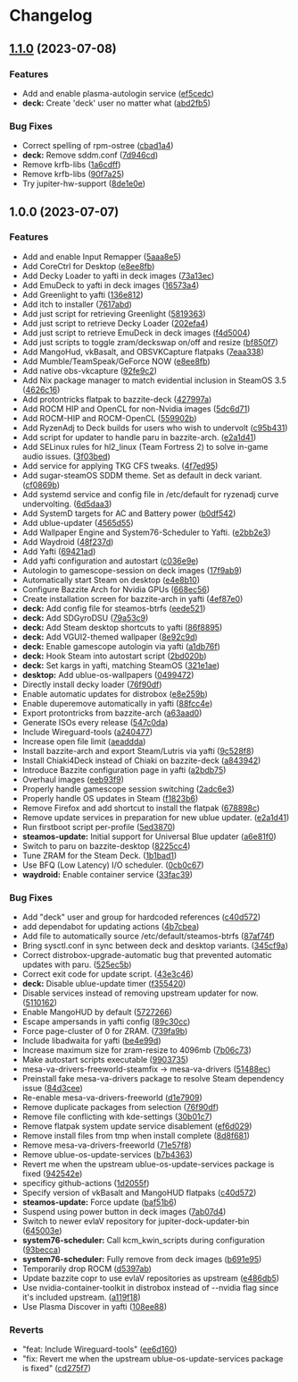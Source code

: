 # Changelog

## [1.1.0](https://github.com/EyeCantCU/bazzite/compare/v1.0.0...v1.1.0) (2023-07-08)


### Features

* Add and enable plasma-autologin service ([ef5cedc](https://github.com/EyeCantCU/bazzite/commit/ef5cedcac6b1e6605ea9889ebbe0ec7b70359961))
* **deck:** Create 'deck' user no matter what ([abd2fb5](https://github.com/EyeCantCU/bazzite/commit/abd2fb5133d70e7b211e8c8988363d15ef49545f))


### Bug Fixes

* Correct spelling of rpm-ostree ([cbad1a4](https://github.com/EyeCantCU/bazzite/commit/cbad1a4219749b3834e942291823ba53c41f5920))
* **deck:** Remove sddm.conf ([7d946cd](https://github.com/EyeCantCU/bazzite/commit/7d946cd2b83b7dcb946ee3851455f490c1b6aaed))
* Remove krfb-libs ([1a6cdff](https://github.com/EyeCantCU/bazzite/commit/1a6cdffc1ac13eb918f66b1084deec4917b4f1b7))
* Remove krfb-libs ([90f7a25](https://github.com/EyeCantCU/bazzite/commit/90f7a25c92ebe8a4b423057e7f3382ff0809820d))
* Try jupiter-hw-support ([8de1e0e](https://github.com/EyeCantCU/bazzite/commit/8de1e0e90104978c267e8c30ac5e3a97369fc754))

## 1.0.0 (2023-07-07)


### Features

* Add and enable Input Remapper ([5aaa8e5](https://github.com/EyeCantCU/bazzite/commit/5aaa8e57d89b5ffeb7c8fc964c02aa282e06ce5f))
* Add CoreCtrl for Desktop ([e8ee8fb](https://github.com/EyeCantCU/bazzite/commit/e8ee8fb039a7020386565b8f2bc3c1e753da9853))
* Add Decky Loader to yafti in deck images ([73a13ec](https://github.com/EyeCantCU/bazzite/commit/73a13ec61a36cadca2d309d801ac97cc72bc4893))
* Add EmuDeck to yafti in deck images ([16573a4](https://github.com/EyeCantCU/bazzite/commit/16573a4db00d3562cf485ea8e24da48800e140a9))
* Add Greenlight to yafti ([136e812](https://github.com/EyeCantCU/bazzite/commit/136e812a348c710f0c78bd1b6256f18d5358799f))
* Add itch to installer ([7617abd](https://github.com/EyeCantCU/bazzite/commit/7617abd86703af1f47ca2863d10e8d33d2f77e3f))
* Add just script for retrieving Greenlight ([5819363](https://github.com/EyeCantCU/bazzite/commit/5819363862cf09ecc888cdb6a5464c521550a2ae))
* Add just script to retrieve Decky Loader ([202efa4](https://github.com/EyeCantCU/bazzite/commit/202efa44674631f9bd83383834350d9857257da6))
* Add just script to retrieve EmuDeck in deck images ([f4d5004](https://github.com/EyeCantCU/bazzite/commit/f4d5004d9fe3db268fef28de9d35dcdc13dd85f3))
* Add just scripts to toggle zram/deckswap on/off and resize ([bf850f7](https://github.com/EyeCantCU/bazzite/commit/bf850f75fda20a2bf2b37527659f9d2a0c1e6f95))
* Add MangoHud, vkBasalt, and OBSVKCapture flatpaks ([7eaa338](https://github.com/EyeCantCU/bazzite/commit/7eaa338cfe3f4f5452330ff64459e3fa8b09917b))
* Add Mumble/TeamSpeak/GeForce NOW ([e8ee8fb](https://github.com/EyeCantCU/bazzite/commit/e8ee8fb039a7020386565b8f2bc3c1e753da9853))
* Add native obs-vkcapture ([92fe9c2](https://github.com/EyeCantCU/bazzite/commit/92fe9c2b37ac2d7ddf4c8261aaaabde7e7d32c03))
* Add Nix package manager to match evidential inclusion in SteamOS 3.5 ([4626c16](https://github.com/EyeCantCU/bazzite/commit/4626c160670eea1cc3208341b43d675eec86fc6e))
* Add protontricks flatpak to bazzite-deck ([427997a](https://github.com/EyeCantCU/bazzite/commit/427997a0c9a830cd73f81e1cc11bedbfe388f7f6))
* Add ROCM HIP and OpenCL for non-Nvidia images ([5dc6d71](https://github.com/EyeCantCU/bazzite/commit/5dc6d71720f2e44e556f86fa0da2930fa4d59940))
* Add ROCM-HIP and ROCM-OpenCL ([559902b](https://github.com/EyeCantCU/bazzite/commit/559902b8372a9fe92805681dc3a002e4870ef3ee))
* Add RyzenAdj to Deck builds for users who wish to undervolt ([c95b431](https://github.com/EyeCantCU/bazzite/commit/c95b431ae5e2d396c64e9abd2ca05eb6e427ec13))
* Add script for updater to handle paru in bazzite-arch. ([e2a1d41](https://github.com/EyeCantCU/bazzite/commit/e2a1d416d1ea49026a64f628b831b00280c1c2df))
* Add SELinux rules for hl2_linux (Team Fortress 2) to solve in-game audio issues. ([3f03bed](https://github.com/EyeCantCU/bazzite/commit/3f03beddeaa9c2eb745977eb88f4817e2dec3907))
* Add service for applying TKG CFS tweaks. ([4f7ed95](https://github.com/EyeCantCU/bazzite/commit/4f7ed956532cc80103956e590ba510eda23ab6ff))
* Add sugar-steamOS SDDM theme. Set as default in deck variant. ([cf0869b](https://github.com/EyeCantCU/bazzite/commit/cf0869be28d4895f659cad2060dcb3ac01cc32a0))
* Add systemd service and config file in /etc/default for ryzenadj curve undervolting. ([6d5daa3](https://github.com/EyeCantCU/bazzite/commit/6d5daa32595c799938814305a449f6de0ab6159f))
* Add SystemD targets for AC and Battery power ([b0df542](https://github.com/EyeCantCU/bazzite/commit/b0df542a0b135b7c66829b3581b3b94558e7572b))
* Add ublue-updater ([4565d55](https://github.com/EyeCantCU/bazzite/commit/4565d55e35f9af0e53bcc975d9daad9e9eecd091))
* Add Wallpaper Engine and System76-Scheduler to Yafti. ([e2bb2e3](https://github.com/EyeCantCU/bazzite/commit/e2bb2e3a1645fcad76876250ea74be33d0413ff5))
* Add Waydroid ([48f237d](https://github.com/EyeCantCU/bazzite/commit/48f237d729cc77133b9507f8984e1ff69770d78c))
* Add Yafti ([69421ad](https://github.com/EyeCantCU/bazzite/commit/69421ad079315844d4ea5e040ec9628db2073c5b))
* Add yafti configuration and autostart ([c036e9e](https://github.com/EyeCantCU/bazzite/commit/c036e9e64708b3d147ddf21d5977c76bcc257117))
* Autologin to gamescope-session on deck images ([17f9ab9](https://github.com/EyeCantCU/bazzite/commit/17f9ab9f02131907c0bd2bbab1575a726a7defc6))
* Automatically start Steam on desktop ([e4e8b10](https://github.com/EyeCantCU/bazzite/commit/e4e8b10722ea4776d00b44d4ca60ce4fff52ff84))
* Configure Bazzite Arch for Nvidia GPUs ([668ec56](https://github.com/EyeCantCU/bazzite/commit/668ec565f0f501e2a6b14d28c79e9fee82c7e715))
* Create installation screen for bazzite-arch in yafti ([4ef87e0](https://github.com/EyeCantCU/bazzite/commit/4ef87e07a53c4f5f5460922e2a84dd9732ac8410))
* **deck:** Add config file for steamos-btrfs ([eede521](https://github.com/EyeCantCU/bazzite/commit/eede521f879806d0408d02557ed9cf320eed3cb4))
* **deck:** Add SDGyroDSU ([79a53c9](https://github.com/EyeCantCU/bazzite/commit/79a53c930341f3cc2b32f9e95d38406af1570a28))
* **deck:** Add Steam desktop shortcuts to yafti ([86f8895](https://github.com/EyeCantCU/bazzite/commit/86f889599e7db10fb8b48aa86f22a5dbafb14236))
* **deck:** Add VGUI2-themed wallpaper ([8e92c9d](https://github.com/EyeCantCU/bazzite/commit/8e92c9d6cbe6bd1f54d8d380d6185df13d873be9))
* **deck:** Enable gamescope autologin via yafti ([a1db76f](https://github.com/EyeCantCU/bazzite/commit/a1db76f5d40861d0855d657cb314c132fc07e478))
* **deck:** Hook Steam into autostart script ([2bd020b](https://github.com/EyeCantCU/bazzite/commit/2bd020bd65dabb6063f6c604d637197f01dcceb7))
* **deck:** Set kargs in yafti, matching SteamOS ([321e1ae](https://github.com/EyeCantCU/bazzite/commit/321e1ae8ebd8a0adc224017ffc207efebcdbd57d))
* **desktop:** Add ublue-os-wallpapers ([0499472](https://github.com/EyeCantCU/bazzite/commit/04994720f3a39e21bddbe597bdf4d5972ce212d0))
* Directly install decky loader ([76f90df](https://github.com/EyeCantCU/bazzite/commit/76f90dfccd11296725f34995c5dbdfa01af38a3e))
* Enable automatic updates for distrobox ([e8e259b](https://github.com/EyeCantCU/bazzite/commit/e8e259b6713fdbdc60dc1af71bf9c4b3fa4e92d9))
* Enable duperemove automatically in yafti ([88fcc4e](https://github.com/EyeCantCU/bazzite/commit/88fcc4e0710c350057b66cc281866ce644946706))
* Export protontricks from bazzite-arch ([a63aad0](https://github.com/EyeCantCU/bazzite/commit/a63aad0accad78f86b17e1f3ade587be0c01c514))
* Generate ISOs every release ([547c0da](https://github.com/EyeCantCU/bazzite/commit/547c0da871b446159adf67db1e12f5bc32065d31))
* Include Wireguard-tools ([a240477](https://github.com/EyeCantCU/bazzite/commit/a240477fb711cf5ca42f662e4d8aca4d88ed9483))
* Increase open file limit ([aeaddda](https://github.com/EyeCantCU/bazzite/commit/aeaddda9b466fb16c68a931da89ee5f9c57669e0))
* Install bazzite-arch and export Steam/Lutris via yafti ([9c528f8](https://github.com/EyeCantCU/bazzite/commit/9c528f8dd10ae73b5b17bea2caef138eac0dfc26))
* Install Chiaki4Deck instead of Chiaki on bazzite-deck ([a843942](https://github.com/EyeCantCU/bazzite/commit/a8439423454c8681e0909b132620677aaee50aae))
* Introduce Bazzite configuration page in yafti ([a2bdb75](https://github.com/EyeCantCU/bazzite/commit/a2bdb758b1a1f121606934ee5f1bbfea846a17f3))
* Overhaul images ([eeb93f9](https://github.com/EyeCantCU/bazzite/commit/eeb93f970060086372938e1c324bd44db30c2112))
* Properly handle gamescope session switching ([2adc6e3](https://github.com/EyeCantCU/bazzite/commit/2adc6e39c258e9825abb00a828c551dc0493a843))
* Properly handle OS updates in Steam ([f1823b6](https://github.com/EyeCantCU/bazzite/commit/f1823b6d126ef349e7fe73474520b4aaea33a210))
* Remove Firefox and add shortcut to install the flatpak ([678898c](https://github.com/EyeCantCU/bazzite/commit/678898c64f593898a6bb4c839c7f97a7aa4fbf14))
* Remove update services in preparation for new ublue updater. ([e2a1d41](https://github.com/EyeCantCU/bazzite/commit/e2a1d416d1ea49026a64f628b831b00280c1c2df))
* Run firstboot script per-profile ([5ed3870](https://github.com/EyeCantCU/bazzite/commit/5ed38702a017b39775441a99aab264b165705e24))
* **steamos-update:** Initial support for Universal Blue updater ([a6e81f0](https://github.com/EyeCantCU/bazzite/commit/a6e81f0d87ea1001c4a1a84a3c29709457bf0d55))
* Switch to paru on bazzite-desktop ([8225cc4](https://github.com/EyeCantCU/bazzite/commit/8225cc4ca49c0234fb5b969a564bae0212c48a80))
* Tune ZRAM for the Steam Deck. ([1b1bad1](https://github.com/EyeCantCU/bazzite/commit/1b1bad18c0e713df7f7c415870c86075442d89f7))
* Use BFQ (Low Latency) I/O scheduler. ([0cb0c67](https://github.com/EyeCantCU/bazzite/commit/0cb0c67283971b6a09b1fede314c9a34abb84efc))
* **waydroid:** Enable container service ([33fac39](https://github.com/EyeCantCU/bazzite/commit/33fac39142777ddb1551c8a38e1dd0f6dec8785c))


### Bug Fixes

* Add "deck" user and group for hardcoded references ([c40d572](https://github.com/EyeCantCU/bazzite/commit/c40d5721f1f1453b63ffe481a1633bf4aa7050d7))
* add dependabot for updating actions ([4b7cbea](https://github.com/EyeCantCU/bazzite/commit/4b7cbeac8998bf8a8dfac09b044a118f1dbdb428))
* Add file to automatically source /etc/default/steamos-btrfs ([87af74f](https://github.com/EyeCantCU/bazzite/commit/87af74f7ba22241510a07b0a4a1095b911360f60))
* Bring sysctl.conf in sync between deck and desktop variants. ([345cf9a](https://github.com/EyeCantCU/bazzite/commit/345cf9aa9d5b964c8389949db40534878db0a5b9))
* Correct distrobox-upgrade-automatic bug that prevented automatic updates with paru. ([525ec5b](https://github.com/EyeCantCU/bazzite/commit/525ec5b01817fcd2cf4a93b5e7483dd2f65d4c2d))
* Correct exit code for update script. ([43e3c46](https://github.com/EyeCantCU/bazzite/commit/43e3c469f0673a07292bdb0099cf2965613e9642))
* **deck:** Disable ublue-update timer ([f355420](https://github.com/EyeCantCU/bazzite/commit/f3554208d28eda214523ee6cd1240c934cf00d20))
* Disable services instead of removing upstream updater for now. ([5110162](https://github.com/EyeCantCU/bazzite/commit/511016252efa7f7b4e872aea4f3dbcb8693b6f67))
* Enable MangoHUD by default ([5727266](https://github.com/EyeCantCU/bazzite/commit/572726689cce48920af2041b6e802354ac97685b))
* Escape ampersands in yafti config ([89c30cc](https://github.com/EyeCantCU/bazzite/commit/89c30cce3c3407ca485c7f6dec03a8831ebf8778))
* Force page-cluster of 0 for ZRAM. ([739fa9b](https://github.com/EyeCantCU/bazzite/commit/739fa9b9bfd85b39bdfd049cf48cbe82ebd717b9))
* Include libadwaita for yafti ([be4e99d](https://github.com/EyeCantCU/bazzite/commit/be4e99da2499ff660ac415d529380f754f0ca244))
* Increase maximum size for zram-resize to 4096mb ([7b06c73](https://github.com/EyeCantCU/bazzite/commit/7b06c73f3e6d8fe832a28ef1a274c10edc58ff64))
* Make autostart scripts executable ([9903735](https://github.com/EyeCantCU/bazzite/commit/99037359d77d25a8754f071ab36a2b038b8eff61))
* mesa-va-drivers-freeworld-steamfix -&gt; mesa-va-drivers ([51488ec](https://github.com/EyeCantCU/bazzite/commit/51488ecb4970ad80bfb8e90d785155ad96b2e8bb))
* Preinstall fake mesa-va-drivers package to resolve Steam dependency issue ([84d3cee](https://github.com/EyeCantCU/bazzite/commit/84d3cee00f8b333aafbdcbe8f7adfe99fd12bf0d))
* Re-enable mesa-va-drivers-freeworld ([d1e7909](https://github.com/EyeCantCU/bazzite/commit/d1e79091c9799356a16d071eec5a7e50ba8e0d43))
* Remove duplicate packages from selection ([76f90df](https://github.com/EyeCantCU/bazzite/commit/76f90dfccd11296725f34995c5dbdfa01af38a3e))
* Remove file conflicting with kde-settings ([30b01c7](https://github.com/EyeCantCU/bazzite/commit/30b01c77432717f9e99d4bfbe06eb3bb0730361d))
* Remove flatpak system update service disablement ([ef6d029](https://github.com/EyeCantCU/bazzite/commit/ef6d02928174bdff5cb934f78ea134b0757cc408))
* Remove install files from tmp when install complete ([8d8f681](https://github.com/EyeCantCU/bazzite/commit/8d8f681eec5eefa65d12c31d8a675d883f134d0e))
* Remove mesa-va-drivers-freeworld ([71e57f8](https://github.com/EyeCantCU/bazzite/commit/71e57f87842005dd6779f62ffa17c7d7a29b0dbc))
* Remove ublue-os-update-services ([b7b4363](https://github.com/EyeCantCU/bazzite/commit/b7b4363355581fd8f4b40ee3ac11038b3f66e9f7))
* Revert me when the upstream ublue-os-update-services package is fixed ([942542e](https://github.com/EyeCantCU/bazzite/commit/942542e0f9625624ee1eec66cda01e49dafffb60))
* specificy github-actions ([1d2055f](https://github.com/EyeCantCU/bazzite/commit/1d2055f20912478c10495524aba89e05122e49b4))
* Specify version of vkBasalt and MangoHUD flatpaks ([c40d572](https://github.com/EyeCantCU/bazzite/commit/c40d5721f1f1453b63ffe481a1633bf4aa7050d7))
* **steamos-update:** Force update ([baf51b6](https://github.com/EyeCantCU/bazzite/commit/baf51b6e8432c428dbea873a5ec76fc6d3a563f7))
* Suspend using power button in deck images ([7ab07d4](https://github.com/EyeCantCU/bazzite/commit/7ab07d44852cbe35bcfa28720298f852ddbb5034))
* Switch to newer evlaV repository for jupiter-dock-updater-bin ([645003e](https://github.com/EyeCantCU/bazzite/commit/645003eae99ae493af45fdf50e0a0fcf60c9b655))
* **system76-scheduler:** Call kcm_kwin_scripts during configuration ([93becca](https://github.com/EyeCantCU/bazzite/commit/93becca546e6d1c7f047f2f1e6178fd21e7a2c46))
* **system76-scheduler:** Fully remove from deck images ([b691e95](https://github.com/EyeCantCU/bazzite/commit/b691e956ca294f271afece9f15831a48be89279a))
* Temporarily drop ROCM ([d5397ab](https://github.com/EyeCantCU/bazzite/commit/d5397abc56fbe6f79febcc09e4e1f062ad330177))
* Update bazzite copr to use evlaV repositories as upstream ([e486db5](https://github.com/EyeCantCU/bazzite/commit/e486db59ce1e3825d8d1ee1cf3c74e4bbe2c3e4b))
* Use nvidia-container-toolkit in distrobox instead of --nvidia flag since it's included upstream. ([a119f18](https://github.com/EyeCantCU/bazzite/commit/a119f187ed119255286ebc5f1d7122f3badb714e))
* Use Plasma Discover in yafti ([108ee88](https://github.com/EyeCantCU/bazzite/commit/108ee8868a284208de3d2667d3408cb97b314a14))


### Reverts

* "feat: Include Wireguard-tools" ([ee6d160](https://github.com/EyeCantCU/bazzite/commit/ee6d160afbafafcc26245004e789c5aa8373192e))
* "fix: Revert me when the upstream ublue-os-update-services package is fixed" ([cd275f7](https://github.com/EyeCantCU/bazzite/commit/cd275f76ba012a5b060e45243d6737e7250cf181))
